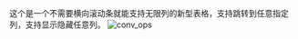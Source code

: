 这个是一个不需要横向滚动条就能支持无限列的新型表格，支持跳转到任意指定列，支持显示隐藏任意列。
![conv_ops](https://github.com/artbite008/CarouselTable/blob/master/IP-D2018.0371_CarouselTableDemo.gif?raw=true)
